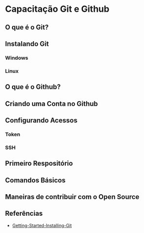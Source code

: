 # Capacitação Git e Github

## O que é o Git?

## Instalando Git

### Windows

### Linux

## O que é o Github?

## Criando uma Conta no Github

## Configurando Acessos

### Token

### SSH

## Primeiro Respositório

## Comandos Básicos

## Maneiras de contribuir com o Open Source

## Referências

- [Getting-Started-Installing-Git](https://git-scm.com/book/en/v2/Getting-Started-Installing-Git)
